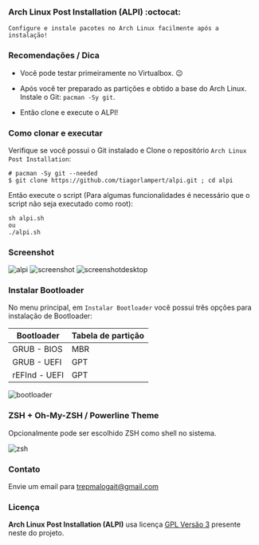 ### Arch Linux Post Installation (ALPI) :octocat:

```
Configure e instale pacotes no Arch Linux facilmente após a instalação!
```

### Recomendações / Dica
* Você pode testar primeiramente no Virtualbox. :wink:

* Após você ter preparado as partições e obtido a base do Arch Linux. Instale o Git: `pacman -Sy git`. 

* Então clone e execute o ALPI!

### Como clonar e executar
Verifique se você possui o Git instalado e Clone o repositório `Arch Linux Post Installation`:

```
# pacman -Sy git --needed
$ git clone https://github.com/tiagorlampert/alpi.git ; cd alpi
```

Então execute o script (Para algumas funcionalidades é necessário que o script não seja executado como root):

```
sh alpi.sh
ou
./alpi.sh
```

### Screenshot

![alpi](https://github.com/tiagorlampert/alpi/blob/master/screenshot/alpi.png)
![screenshot](https://github.com/tiagorlampert/alpi/blob/master/screenshot/screenshot.png)
![screenshotdesktop](https://github.com/tiagorlampert/alpi/blob/master/screenshot/screenshot3.png)

### Instalar Bootloader
No menu principal, em `Instalar Bootloader` você possui três opções para instalação de Bootloader:

Bootloader | Tabela de partição
------------ | -------------
GRUB - BIOS | MBR
GRUB - UEFI | GPT
rEFInd - UEFI | GPT

![bootloader](https://github.com/tiagorlampert/alpi/blob/master/screenshot/bootloader.png)


### ZSH + Oh-My-ZSH / Powerline Theme
Opcionalmente pode ser escolhido ZSH como shell no sistema.

![zsh](https://github.com/tiagorlampert/alpi/blob/master/screenshot/zsh.png)


### Contato
Envie um email para trepmalogait@gmail.com

### Licença

**Arch Linux Post Installation (ALPI)** usa licença [GPL Versão 3](LICENSE) presente neste do projeto.
